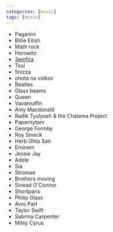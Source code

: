 ```yaml
---
categories: [music]
tags: [music]
---
```


* Paganini
* Billie Eilish
* Math rock
* Horowitz
* [3emfira](/2024/11/04/zemfira.html)
* Tsoi
* 5nizza
* ohota na volkov
* Beatles
* Glass beams
* Queen
* Vavamuffin
* Amy Macdonald
* Radik Tyulyush & the Chalama Project
* Papernytam
* George Formby
* Roy Smeck
* Herb Ohta San
* Eminem
* Jessie Jay
* Adele
* Sia
* Stromae
* Brothers moving
* Sinead O'Connor
* Shortparis
* Philip Glass
* Avro Part
* Taylor Swift
* Sabrina Carpenter
* Miley Cyrus

